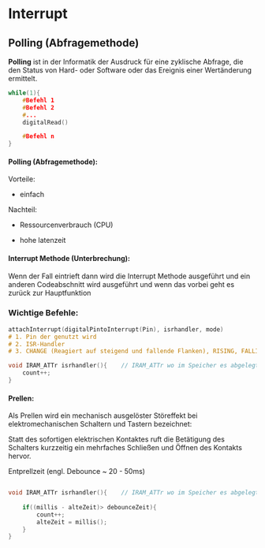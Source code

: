 # Interrupt

## Polling (Abfragemethode)

**Polling** ist in der Informatik der Ausdruck für eine zyklische Abfrage, die den Status von Hard- oder Software oder das Ereignis einer Wertänderung ermittelt.



```c++
while(1){
    #Befehl 1
    #Befehl 2
    #...
    digitalRead()

    #Befehl n
}
```



#### Polling (Abfragemethode):

Vorteile:

- einfach

Nachteil:

- Ressourcenverbrauch (CPU)

- hohe latenzeit
  
  

#### Interrupt Methode (Unterbrechung):

Wenn der Fall eintrieft dann wird die Interrupt Methode ausgeführt und ein anderen Codeabschnitt wird ausgeführt und wenn das vorbei geht es zurück zur Hauptfunktion

### Wichtige Befehle:

```c++
attachInterrupt(digitalPintoInterrupt(Pin), isrhandler, mode) 
# 1. Pin der genutzt wird
# 2. ISR-Handler
# 3. CHANGE (Reagiert auf steigend und fallende Flanken), RISING, FALLING
```

```c++
void IRAM_ATTr isrhandler(){    // IRAM_ATTr wo im Speicher es abgelegt wird
    count++;
}
```



#### Prellen:

Als Prellen wird ein mechanisch ausgelöster Störeffekt bei elektromechanischen Schaltern und Tastern bezeichnet: 

Statt des sofortigen elektrischen Kontaktes ruft die Betätigung des Schalters kurzzeitig ein mehrfaches Schließen und Öffnen des Kontakts hervor.

Entprellzeit (engl. Debounce ~ 20 - 50ms)

 

```c++

void IRAM_ATTr isrhandler(){    // IRAM_ATTr wo im Speicher es abgelegt wird
    
    if((millis - alteZeit)> debounceZeit){
        count++;
        alteZeit = millis();
    }
}
```


